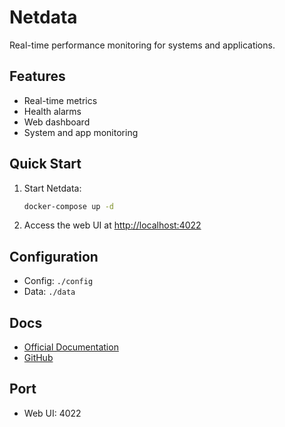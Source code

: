 # Netdata

Real-time performance monitoring for systems and applications.

## Features
- Real-time metrics
- Health alarms
- Web dashboard
- System and app monitoring

## Quick Start
1. Start Netdata:
   ```bash
   docker-compose up -d
   ```
2. Access the web UI at [http://localhost:4022](http://localhost:4022)

## Configuration
- Config: `./config`
- Data: `./data`

## Docs
- [Official Documentation](https://learn.netdata.cloud/docs/)
- [GitHub](https://github.com/netdata/netdata)

## Port
- Web UI: 4022 